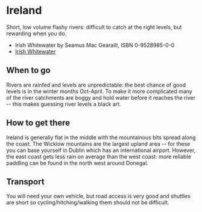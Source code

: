 Ireland
=======

Short, low volume flashy rivers: difficult to catch at the right levels, but rewarding when you do.

  * Irish Whitewater by Seamus Mac Gearailt, ISBN 0-9528985-0-0
  * [Irish Whitewater](http://www.irishwhitewater.com)

When to go
----------

Rivers are rainfed and levels are unpredictable: the best chance of good levels is in the winter months Oct-April. To make it more complicated many of the river catchments are boggy and hold water before it reaches the river -- this makes guessing river levels a black art.

How to get there
----------------

Ireland is generally flat in the middle with the mountainous bits spread along the coast. The Wicklow mountains are the largest upland area -- for these you can base yourself in Dublin which has an international airport. However, the east coast gets less rain on average than the west coast: more reliable paddling can be found in the north west around Donegal. 

Transport
---------

You will need your own vehicle, but road access is very good and shuttles are short so cycling/hitching/walking them should not be difficult.



